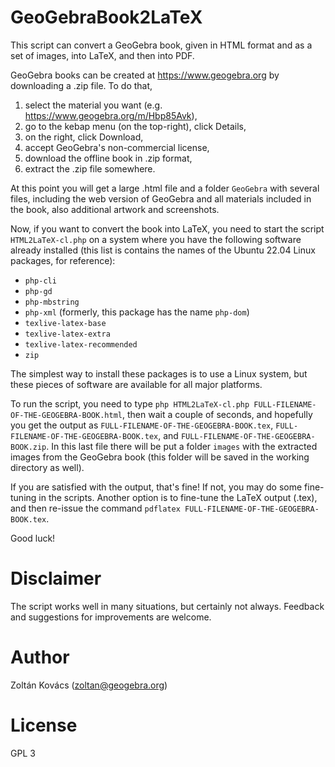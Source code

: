 # GeoGebraBook2LaTeX

This script can convert a GeoGebra book, given in HTML format and as a
set of images, into LaTeX, and then into PDF.

GeoGebra books can be created at https://www.geogebra.org by downloading
a .zip file. To do that,

1. select the material you want (e.g. https://www.geogebra.org/m/Hbp85Avk),
2. go to the kebap menu (on the top-right), click Details,
3. on the right, click Download,
4. accept GeoGebra's non-commercial license,
5. download the offline book in .zip format,
6. extract the .zip file somewhere.

At this point you will get a large .html file and a folder `GeoGebra` with
several files, including the web version of GeoGebra and all materials
included in the book, also additional artwork and screenshots.

Now, if you want to convert the book into LaTeX, you need to start
the script `HTML2LaTeX-cl.php` on a system where you have the following
software already installed (this list is contains the names of the
Ubuntu 22.04 Linux packages, for reference):

* `php-cli`
* `php-gd`
* `php-mbstring`
* `php-xml` (formerly, this package has the name `php-dom`)
* `texlive-latex-base`
* `texlive-latex-extra`
* `texlive-latex-recommended`
* `zip`

The simplest way to install these packages is to use a Linux system,
but these pieces of software are available for all major platforms.

To run the script, you need to type `php HTML2LaTeX-cl.php FULL-FILENAME-OF-THE-GEOGEBRA-BOOK.html`,
then wait a couple of seconds, and hopefully you get the output as `FULL-FILENAME-OF-THE-GEOGEBRA-BOOK.tex`,
`FULL-FILENAME-OF-THE-GEOGEBRA-BOOK.tex`, and `FULL-FILENAME-OF-THE-GEOGEBRA-BOOK.zip`.
In this last file there will be put a folder `images` with the extracted images
from the GeoGebra book (this folder will be saved in the working directory
as well).

If you are satisfied with the output, that's fine! If not, you may do some
fine-tuning in the scripts. Another option is to fine-tune the LaTeX output (.tex),
and then re-issue the command `pdflatex FULL-FILENAME-OF-THE-GEOGEBRA-BOOK.tex`.

Good luck!

# Disclaimer

The script works well in many situations, but certainly not always.
Feedback and suggestions for improvements are welcome.

# Author

Zoltán Kovács (zoltan@geogebra.org)

# License

GPL 3
